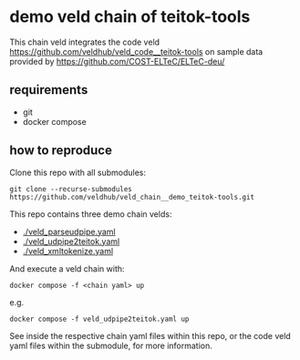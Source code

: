 # demo veld chain of teitok-tools

This chain veld integrates the code veld https://github.com/veldhub/veld_code__teitok-tools on 
sample data provided by https://github.com/COST-ELTeC/ELTeC-deu/

## requirements

- git
- docker compose

## how to reproduce

Clone this repo with all submodules:
```
git clone --recurse-submodules https://github.com/veldhub/veld_chain__demo_teitok-tools.git
```

This repo contains three demo chain velds:

- [./veld_parseudpipe.yaml](./veld_parseudpipe.yaml)
- [./veld_udpipe2teitok.yaml](./veld_udpipe2teitok.yaml)
- [./veld_xmltokenize.yaml](./veld_xmltokenize.yaml)

And execute a veld chain with:
```
docker compose -f <chain yaml> up
```
e.g.
```
docker compose -f veld_udpipe2teitok.yaml up
```

See inside the respective chain yaml files within this repo, or the code veld yaml files within the
submodule, for more information.

